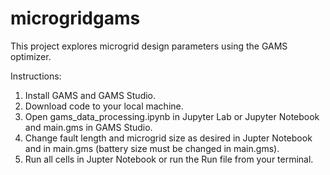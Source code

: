 # microgridgams

This project explores microgrid design parameters using the GAMS optimizer.

Instructions:

1. Install GAMS and GAMS Studio.
2. Download code to your local machine.
3. Open gams_data_processing.ipynb in Jupyter Lab or Jupyter Notebook and main.gms in GAMS Studio.
4. Change fault length and microgrid size as desired in Jupter Notebook and in main.gms (battery size must be changed in main.gms).
5. Run all cells in Jupter Notebook or run the Run file from your terminal.
